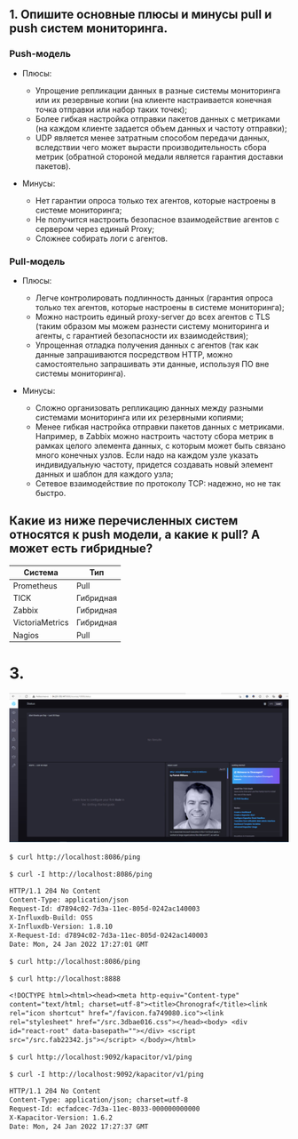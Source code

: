 ## 1. Опишите основные плюсы и минусы pull и push систем мониторинга.

### Push-модель

- Плюсы:

  - Упрощение репликации данных в разные системы мониторинга или их резервные копии (на клиенте настраивается конечная точка отправки или набор таких точек);
  - Более гибкая настройка отправки пакетов данных с метриками (на каждом клиенте задается объем данных и частоту отправки);
  - UDP является менее затратным способом передачи данных, вследствии чего может вырасти производительность сбора метрик (обратной стороной медали является гарантия доставки пакетов).

- Минусы:

  - Нет гарантии опроса только тех агентов, которые настроены в системе мониторинга;
  - Не получится настроить безопасное взаимодействие агентов с сервером через единый Proxy;
  - Сложнее собирать логи с агентов.


### Pull-модель

- Плюсы:

  - Легче контролировать подлинность данных (гарантия опроса только тех агентов, которые настроены в системе мониторинга);   
  - Можно настроить единый proxy-server до всех агентов с TLS (таким образом мы можем разнести систему мониторинга и агенты, с гарантией безопасности их взаимодействия);   
  - Упрощенная отладка получения данных с агентов (так как данные запрашиваются посредством HTTP, можно самостоятельно запрашивать эти данные, используя ПО вне системы мониторинга).

- Минусы:

  - Сложно организовать репликацию данных между разными системами мониторинга или их резервными копиями;   
  - Менее гибкая настройка отправки пакетов данных с метриками. Например, в Zabbix можно настроить частоту сбора метрик в рамках целого элемента данных, с которым может быть связано много конечных узлов. Если надо на каждом узле указать индивидуальную частоту, придется создавать новый элемент данных и шаблон для каждого узла;   
  - Сетевое взаимодействие по протоколу TCP: надежно, но не так быстро.  

## Какие из ниже перечисленных систем относятся к push модели, а какие к pull? А может есть гибридные?
| Система | Тип | 
|---------|-----|
| Prometheus | Pull  | 
| TICK | Гибридная  | 
| Zabbix | Гибридная | 
| VictoriaMetrics | Гибридная  | 
| Nagios   | Pull | 

# 3.
![Скриншот](https://github.com/GrigoriyAzatyan/devops-netology/blob/main/TICK.jpg)

`$ curl http://localhost:8086/ping`   

`$ curl -I http://localhost:8086/ping` 
```
HTTP/1.1 204 No Content
Content-Type: application/json
Request-Id: d7894c02-7d3a-11ec-805d-0242ac140003
X-Influxdb-Build: OSS
X-Influxdb-Version: 1.8.10
X-Request-Id: d7894c02-7d3a-11ec-805d-0242ac140003
Date: Mon, 24 Jan 2022 17:27:01 GMT
```

`$ curl http://localhost:8086/ping`

`$ curl http://localhost:8888`
```
<!DOCTYPE html><html><head><meta http-equiv="Content-type" content="text/html; charset=utf-8"><title>Chronograf</title><link rel="icon shortcut" href="/favicon.fa749080.ico"><link rel="stylesheet" href="/src.3dbae016.css"></head><body> <div id="react-root" data-basepath=""></div> <script src="/src.fab22342.js"></script> </body></html>
```

`$ curl http://localhost:9092/kapacitor/v1/ping`

`$ curl -I http://localhost:9092/kapacitor/v1/ping`

```
HTTP/1.1 204 No Content
Content-Type: application/json; charset=utf-8
Request-Id: ecfadcec-7d3a-11ec-8033-000000000000
X-Kapacitor-Version: 1.6.2
Date: Mon, 24 Jan 2022 17:27:37 GMT
```
